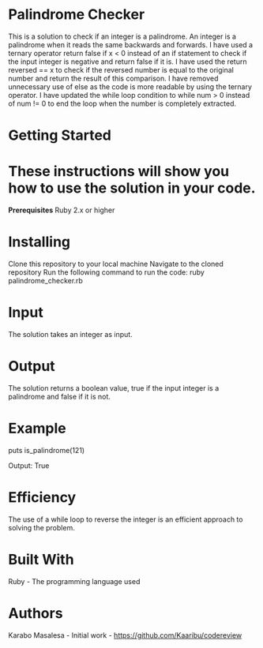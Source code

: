 # Palindrome Checker
This is a solution to check if an integer is a palindrome. An integer is a palindrome when it reads the same backwards and forwards.
I have used a ternary operator return false if x < 0 instead of an if statement to check if the input integer is negative and return false if it is.
I have used the return reversed == x to check if the reversed number is equal to the original number and return the result of this comparison.
I have removed unnecessary use of else as the code is more readable by using the ternary operator.
I have updated the while loop condition to while num > 0 instead of num != 0 to end the loop when the number is completely extracted.

# Getting Started

# These instructions will show you how to use the solution in your code.
**Prerequisites**
Ruby 2.x or higher

# Installing
Clone this repository to your local machine
Navigate to the cloned repository
Run the following command to run the code:
ruby palindrome_checker.rb

# Input
The solution takes an integer as input.

# Output
The solution returns a boolean value, true if the input integer is a palindrome and false if it is not.

# Example
puts is_palindrome(121)

Output:
True

# Efficiency
The use of a while loop to reverse the integer is an efficient approach to solving the problem.

# Built With
Ruby - The programming language used

# Authors

Karabo Masalesa - Initial work - https://github.com/Kaaribu/codereview


